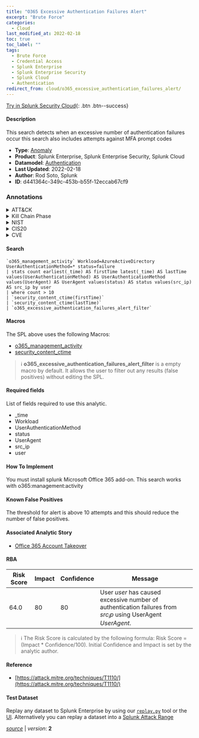 ```yaml
---
title: "O365 Excessive Authentication Failures Alert"
excerpt: "Brute Force"
categories:
  - Cloud
last_modified_at: 2022-02-18
toc: true
toc_label: ""
tags:
  - Brute Force
  - Credential Access
  - Splunk Enterprise
  - Splunk Enterprise Security
  - Splunk Cloud
  - Authentication
redirect_from: cloud/o365_excessive_authentication_failures_alert/
---
```




[Try in Splunk Security Cloud](https://www.splunk.com/en_us/cyber-security.html){: .btn .btn--success}

#### Description

This search detects when an excessive number of authentication failures occur this search also includes attempts against MFA prompt codes

- **Type**: [Anomaly](https://github.com/splunk/security_content/wiki/Detection-Analytic-Types)
- **Product**: Splunk Enterprise, Splunk Enterprise Security, Splunk Cloud
- **Datamodel**: [Authentication](https://docs.splunk.com/Documentation/CIM/latest/User/Authentication)
- **Last Updated**: 2022-02-18
- **Author**: Rod Soto, Splunk
- **ID**: d441364c-349c-453b-b55f-12eccab67cf9

### Annotations
<details>
  <summary>ATT&CK</summary>

<div markdown="1">

#### [ATT&CK](https://attack.mitre.org/)

| ID          | Technique   | Tactic         |
| ----------- | ----------- |--------------- |
| [T1110](https://attack.mitre.org/techniques/T1110/) | Brute Force | Credential Access |

</div>
</details>


<details>
  <summary>Kill Chain Phase</summary>

<div markdown="1">

* Exploitation


</div>
</details>


<details>
  <summary>NIST</summary>

<div markdown="1">

* DE.AE



</div>
</details>

<details>
  <summary>CIS20</summary>

<div markdown="1">

* CIS 10



</div>
</details>

<details>
  <summary>CVE</summary>

<div markdown="1">


</div>
</details>


#### Search

```
`o365_management_activity` Workload=AzureActiveDirectory UserAuthenticationMethod=* status=failure 
| stats count earliest(_time) AS firstTime latest(_time) AS lastTime values(UserAuthenticationMethod) AS UserAuthenticationMethod values(UserAgent) AS UserAgent values(status) AS status values(src_ip) AS src_ip by user 
| where count > 10 
| `security_content_ctime(firstTime)` 
| `security_content_ctime(lastTime)` 
| `o365_excessive_authentication_failures_alert_filter`
```

#### Macros
The SPL above uses the following Macros:
* [o365_management_activity](https://github.com/splunk/security_content/blob/develop/macros/o365_management_activity.yml)
* [security_content_ctime](https://github.com/splunk/security_content/blob/develop/macros/security_content_ctime.yml)

> :information_source:
> **o365_excessive_authentication_failures_alert_filter** is a empty macro by default. It allows the user to filter out any results (false positives) without editing the SPL.



#### Required fields
List of fields required to use this analytic.
* _time
* Workload
* UserAuthenticationMethod
* status
* UserAgent
* src_ip
* user



#### How To Implement
You must install splunk Microsoft Office 365 add-on. This search works with o365:management:activity
#### Known False Positives
The threshold for alert is above 10 attempts and this should reduce the number of false positives.

#### Associated Analytic Story
* [Office 365 Account Takeover](/stories/office_365_account_takeover)




#### RBA

| Risk Score  | Impact      | Confidence   | Message      |
| ----------- | ----------- |--------------|--------------|
| 64.0 | 80 | 80 | User $user$ has caused excessive number of authentication failures from $src_ip$ using UserAgent $UserAgent$. |


> :information_source:
> The Risk Score is calculated by the following formula: Risk Score = (Impact * Confidence/100). Initial Confidence and Impact is set by the analytic author.


#### Reference

* [https://attack.mitre.org/techniques/T1110/](https://attack.mitre.org/techniques/T1110/)



#### Test Dataset
Replay any dataset to Splunk Enterprise by using our [`replay.py`](https://github.com/splunk/attack_data#using-replaypy) tool or the [UI](https://github.com/splunk/attack_data#using-ui).
Alternatively you can replay a dataset into a [Splunk Attack Range](https://github.com/splunk/attack_range#replay-dumps-into-attack-range-splunk-server)




[*source*](https://github.com/splunk/security_content/tree/develop/detections/cloud/o365_excessive_authentication_failures_alert.yml) \| *version*: **2**